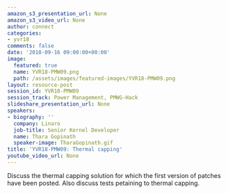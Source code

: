 ```yaml
---
amazon_s3_presentation_url: None
amazon_s3_video_url: None
author: connect
categories:
- yvr18
comments: false
date: '2018-09-16 09:00:00+00:00'
image:
  featured: true
  name: YVR18-PMW09.png
  path: /assets/images/featured-images/YVR18-PMW09.png
layout: resource-post
session_id: YVR18-PMW09
session_track: Power Management, PMWG-Hack
slideshare_presentation_url: None
speakers:
- biography: ''
  company: Linaro
  job-title: Senior Kernel Developer
  name: Thara Gopinath
  speaker-image: TharaGopinath.gif
title: 'YVR18-PMW09: Thermal capping'
youtube_video_url: None
---
```


Discuss the thermal capping solution for which the first version of patches have been posted. Also discuss tests petaining to thermal capping.